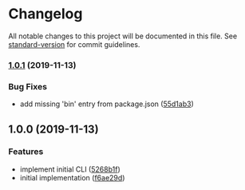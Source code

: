 # Changelog

All notable changes to this project will be documented in this file. See [standard-version](https://github.com/conventional-changelog/standard-version) for commit guidelines.

### [1.0.1](https://github.com/bentruyman/nice-package-json/compare/v1.0.0...v1.0.1) (2019-11-13)


### Bug Fixes

* add missing 'bin' entry from package.json ([55d1ab3](https://github.com/bentruyman/nice-package-json/commit/55d1ab31c37b9aeb52c0a427861cf3bf4cfe08b9))

## 1.0.0 (2019-11-13)


### Features

* implement initial CLI ([5268b1f](https://github.com/bentruyman/nice-package-json/commit/5268b1f4cefe130e569c9629043742e804c00d4d))
* initial implementation ([f6ae29d](https://github.com/bentruyman/nice-package-json/commit/f6ae29d8dd220e971006469e6bd5423c8426d11d))
